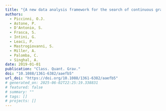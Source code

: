 ```yaml
---
title: "{A new data analysis framework for the search of continuous gravitational wave signals}"
authors:
  - Piccinni, O.J.
  - Astone, P.
  - D'Antonio, S.
  - Frasca, S.
  - Intini, G.
  - Leaci, P.
  - Mastrogiovanni, S.
  - Miller, A.
  - Palomba, C.
  - Singhal, A.
date: 2019-01-01
publication: "Class. Quant. Grav."
doi: "10.1088/1361-6382/aaefb5"
url_doi: "https://doi.org/10.1088/1361-6382/aaefb5"
# generated_on: 2025-06-02T22:25:19.338831
# featured: false
# summary: ""
# tags: []
# projects: []
---
```

